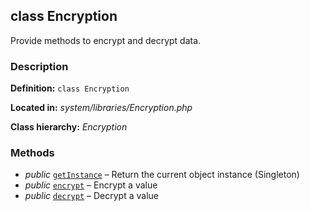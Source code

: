 class Encryption
----------------

Provide methods to encrypt and decrypt data.

### Description ###

**Definition:** `class Encryption`

**Located in:** *system/libraries/Encryption.php*

**Class hierarchy:** *Encryption*



### Methods ###

- *public* [`getInstance`](Encryption/getInstance.md) – Return the current object instance (Singleton)
- *public* [`encrypt`](Encryption/encrypt.md) – Encrypt a value
- *public* [`decrypt`](Encryption/decrypt.md) – Decrypt a value